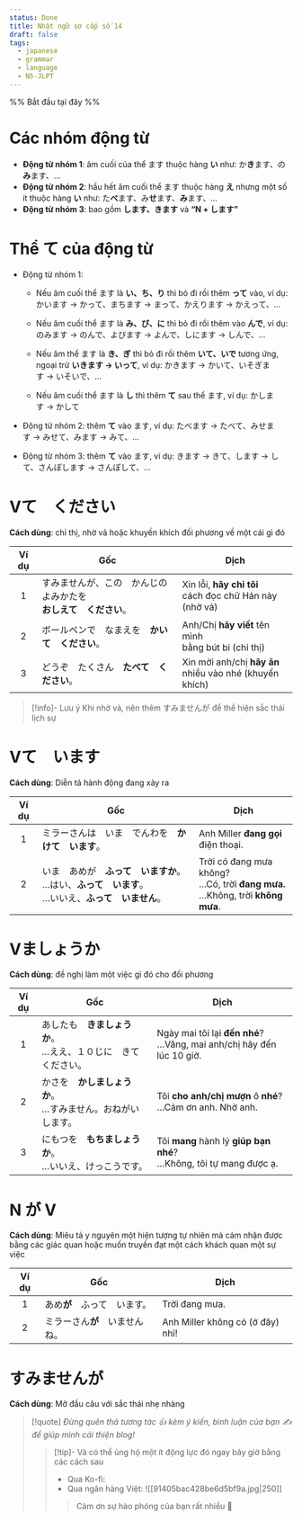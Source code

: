 ```yaml
---
status: Done
title: Nhật ngữ sơ cấp số 14
draft: false
tags:
  - japanese
  - grammar
  - language
  - N5-JLPT
---
```

%% Bắt đầu tại đây %%
# Các nhóm động từ
- **Động từ nhóm 1**: âm cuối của thể ます thuộc hàng **い** như: か**き**ます、の**み**ます、…
- **Động từ nhóm 2**: hầu hết âm cuối thể ます thuộc hàng **え** nhưng một số ít thuộc hàng **い** như: た**べ**ます、み**せ**ます、**み**ます、…
- **Động từ nhóm 3**: bao gồm **します、きます** và **“N + します”**

# Thể て của động từ
- Động từ nhóm 1:
    
    - Nếu âm cuối thể ます là **い、ち、り** thì bỏ đi rồi thêm **って** vào, ví dụ: かいます → かって、まちます → まって、かえります → かえって、…
        
    - Nếu âm cuối thể ます là **み、び、に** thì bỏ đi rồi thêm vào **んで**, ví dụ: のみます → のんで、よびます → よんで、しにます → しんで、…
        
    - Nếu âm thể ます là **き、ぎ** thì bỏ đi rồi thêm **いて、いで** tương ứng, ngoại trừ **いきます → いって**, ví dụ: かきます → かいて、いそぎます → いそいで、…
        
    - Nếu âm cuối thể ます là **し** thì thêm **て** sau thể ます, ví dụ: かします → かして
        
- Động từ nhóm 2: thêm **て** vào ます, ví dụ: たべます → たべて、みせます → みせて、みます → みて、…
    
- Động từ nhóm 3: thêm **て** vào ます, ví dụ: きます → きて、します → して、さんぽします → さんぽして、…

# Vて　ください
**Cách dùng**: chỉ thị, nhờ vả hoặc khuyến khích đối phương về một cái gì đó

| Ví dụ | Gốc                                                                      | Dịch                                                         |
|:-----:| ------------------------------------------------------------------------ | ------------------------------------------------------------ |
|   1   | すみませんが、この　かんじの　よみかたを　  <br>**おしえて　ください**。 | Xin lỗi, **hãy chỉ tôi**  <br>cách đọc chữ Hán này (nhờ vả)  |
|   2   | ボールペンで　なまえを　**かいて　ください**。                           | Anh/Chị **hãy viết** tên mình  <br>bằng bút bi (chỉ thị)     |
|   3   | どうぞ　たくさん　**たべて　ください**。                                 | Xin mời anh/chị **hãy ăn**  <br>nhiều vào nhé (khuyến khích) |

> [!info]- Lưu ý
> Khi nhờ vả, nên thêm すみませんが để thể hiện sắc thái lịch sự

# Vて　います
**Cách dùng**: Diễn tả hành động đang xảy ra

| Ví dụ | Gốc                                                                | Dịch                                                                                  |
| :---: | ------------------------------------------------------------------ | ------------------------------------------------------------------------------------- |
|   1   | ミラーさんは　いま　でんわを　**かけて　います**。                                        | Anh Miller **đang gọi**  <br>điện thoại.                                              |
|   2   | いま　あめが　**ふって　いますか**。  <br>…はい、**ふって　います**。  <br>…いいえ、**ふって　いません**。 | Trời có đang mưa không?  <br>…Có, trời **đang mưa.**  <br>…Không, trời **không mưa**. |

# Vましょうか
**Cách dùng**: đề nghị làm một việc gì đó cho đối phương

| Ví dụ | Gốc                                                                 | Dịch                                                                      |
|:-----:| ------------------------------------------------------------------- | ------------------------------------------------------------------------- |
|   1   | あしたも　**きましょうか**。  <br>…ええ、１０じに　きて　ください。 | Ngày mai tôi lại **đến nhé**?  <br>…Vâng, mai anh/chị hãy đến lúc 10 giờ. |
|   2   | かさを　**かしましょうか**。  <br>…すみません。おねがいします。     | Tôi **cho anh/chị mượn** ô **nhé**?  <br>…Cảm ơn anh. Nhờ anh.            |
|   3   | にもつを　**もちましょうか**。  <br>…いいえ、けっこうです。         | Tôi **mang** hành lý **giúp bạn nhé**?  <br>…Không, tôi tự mang được ạ.   |

# N が V
**Cách dùng**: Miêu tả y nguyên một hiện tượng tự nhiên mà cảm nhận được bằng các giác quan hoặc muốn truyền đạt một cách khách quan một sự việc

| Ví dụ | Gốc               | Dịch                             |
| :---: | ----------------- | -------------------------------- |
|   1   | あめ**が**　ふって　います。  | Trời đang mưa.                   |
|   2   | ミラーさん**が**　いませんね。 | Anh Miller không có (ở đây) nhỉ! |

# すみませんが
**Cách dùng**: Mở đầu câu với sắc thái nhẹ nhàng

> [!quote]
> *Đừng quên thả tương tác 👍 kèm ý kiến, bình luận của bạn ✍️ để giúp mình cải thiện blog!* 
> > [!tip]- Và có thể ủng hộ một ít động lực đó ngay bây giờ bằng các cách sau
> > - Qua Ko-fi: <script type='text/javascript' src='https://storage.ko-fi.com/cdn/widget/Widget_2.js'></script><script type='text/javascript'>kofiwidget2.init('Support Me', '#29abe0', 'M4M111S8CI');kofiwidget2.draw();</script>
> > - Qua ngân hàng Việt:
> >   ![[91405bac428be6d5bf9a.jpg|250]]
> > > Cảm ơn sự hào phóng của bạn rất nhiều 🥰